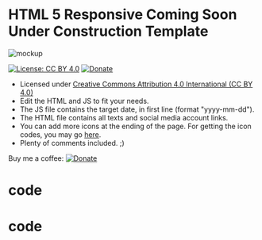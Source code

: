 # HTML 5 Responsive Coming Soon Under Construction Template

![mockup](https://github.com/nipanimaju/coming-soon/blob/master/mockup.jpg?raw=true "mockup")

[![License: CC BY 4.0](https://img.shields.io/badge/License-CC%20BY%204.0-lightgrey.svg)](https://creativecommons.org/licenses/by/4.0/)
[![Donate](https://img.shields.io/badge/Donate-PayPal-green.svg?logo=paypal)](https://www.paypal.com/paypalme/nipanimaju)

* Licensed under [Creative Commons Attribution 4.0 International (CC BY 4.0)](https://creativecommons.org/licenses/by/4.0/)
* Edit the HTML and JS to fit your needs.
* The JS file contains the target date, in first line (format "yyyy-mm-dd").
* The HTML file contains all texts and social media account links.
* You can add more icons at the ending of the page. For getting the icon codes, you may go [here](https://fontawesome.com/v5.15/icons?d=gallery&p=2). 
* Plenty of comments included. ;)


Buy me a coffee: [![Donate](https://img.shields.io/badge/Donate-PayPal-green.svg?logo=paypal)](https://www.paypal.com/paypalme/nipanimaju)
# code
# code
